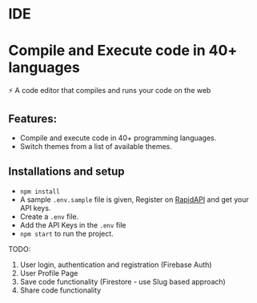 # IDE
# Compile and Execute code in 40+ languages

⚡️ A code editor that compiles and runs your code on the web

## Features: 
- Compile and execute code in 40+ programming languages.
- Switch themes from a list of available themes.

## Installations and setup
- `npm install`
- A sample `.env.sample` file is given, Register on <a href="https://rapidapi.com/judge0-official/api/judge0-ce/pricing" target="__blank">RapidAPI</a> and get your API keys.
- Create a `.env` file.
- Add the API Keys in the `.env` file
- `npm start` to run the project.



TODO:

1. User login, authentication and registration (Firebase Auth)
2. User Profile Page
3. Save code functionality (Firestore - use Slug based approach)
4. Share code functionality
